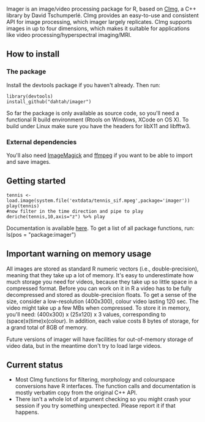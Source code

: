 Imager is an image/video processing package for R, based on [CImg](http://cimg.sourceforge.net/), a C++ library by David Tschumperlé. CImg provides an easy-to-use and consistent API for image processing, which imager largely replicates. CImg supports images in up to four dimensions, which makes it suitable for applications like video processing/hyperspectral imaging/MRI.

## How to install

### The package

Install the devtools package if you haven't already. Then run:

	library(devtools)
	install_github("dahtah/imager")

So far the package is only available as source code, so you'll need a functional R build environment (Rtools on Windows, XCode on OS X). To build under Linux make sure you have the headers for libX11 and libfftw3.

### External dependencies

You'll also need [ImageMagick](http://www.imagemagick.org/script/binary-releases.php) and [ffmpeg](http://ffmpeg.org/download.html) if you want to be able to import and save images. 


## Getting started 

	tennis <- load.image(system.file('extdata/tennis_sif.mpeg',package='imager'))
	play(tennis)
	#now filter in the time direction and pipe to play
	deriche(tennis,10,axis="z") %>% play

Documentation is available [here](http://dahtah.github.io/imager/). To get a list of all package functions, run:
	ls(pos = "package:imager")

## Important warning on memory usage

All images are stored as standard R numeric vectors (i.e., double-precision), meaning that they take up a lot of memory. It's easy to underestimate how much storage you need for videos, because they take up so little space in a compressed format. Before you can work on it in R a video has to be fully decompressed and stored as double-precision floats. To get a sense of the size, consider a low-resolution (400x300), colour video lasting 120 sec. The video might take up a few MBs when compressed. To store it in memory, you'll need:
(400x300) x (25x120) x 3
values, corresponding to (space)x(time)x(colour). In addition, each value costs 8 bytes of storage, for a grand total of 8GB of memory.

Future versions of imager will have facilities for out-of-memory storage of video data, but in the meantime don't try to load large videos.


## Current status

- Most CImg functions for filtering, morphology and colourspace conversions have R interfaces. The function calls and documentation is mostly verbatim copy from the original C++ API.
- There isn't a whole lot of argument checking so you might crash your session if you try something unexpected. Please report it if that happens.
